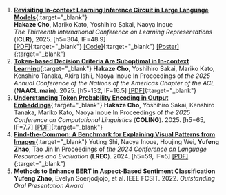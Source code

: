 1. [**Revisiting In-context Learning Inference Circuit in Large Language Models**](https://openreview.net/forum?id=xizpnYNvQq){:target="_blank"}  
   **Hakaze Cho**, Mariko Kato, Yoshihiro Sakai, Naoya Inoue  
   *The Thirteenth International Conference on Learning Representations* (**ICLR**), 2025. [h5=304, IF=48.9]  
   [\[PDF\]](https://openreview.net/pdf?id=xizpnYNvQq){:target="_blank"} 
   [\[Code\]](https://github.com/hc495/ICL_Circuit){:target="_blank"} 
   [\[Poster\]](https://iclr.cc/virtual/2025/poster/27767){:target="_blank"}  
2. [**Token-based Decision Criteria Are Suboptimal in In-context Learning**](https://arxiv.org/abs/2406.16535){:target="_blank"}
   **Hakaze Cho**, Yoshihiro Sakai, Mariko Kato, Kenshiro Tanaka, Akira Ishii, Naoya Inoue
   In Proceedings of *the 2025 Annual Conference of the Nations of the Americas Chapter of the ACL* (**NAACL.main**). 2025. [h5=132, IF=16.5]
   [\[PDF\]](https://arxiv.org/abs/2406.16535){:target="_blank"}
3. [**Understanding Token Probability Encoding in Output Embeddings**](https://aclanthology.org/2025.coling-main.708/){:target="_blank"}
   **Hakaze Cho**, Yoshihiro Sakai, Kenshiro Tanaka, Mariko Kato, Naoya Inoue
   In Proceedings of *the 2025 Conference on Computational Linguistics* (**COLING**). 2025. [h5=65, IF=7.7]
   [\[PDF\]](https://aclanthology.org/2025.coling-main.708/){:target="_blank"}
4. [**Find-the-Common: A Benchmark for Explaining Visual Patterns from Images**](https://aclanthology.org/2024.lrec-main.642/){:target="_blank"}
   Yuting Shi, Naoya Inoue, Houjing Wei, **Yufeng Zhao**, Tao Jin
   In Proceedings of *the 2024 Conference on Language Resources and Evaluation* (**LREC**). 2024. [h5=59, IF≈5]
   [\[PDF\]](https://aclanthology.org/2024.lrec-main.642/){:target="_blank"}
5. **Methods to Enhance BERT in Aspect-Based Sentiment Classification**
   **Yufeng Zhao**, Evelyn Soerjodjojo, et al.
   IEEE FCSIT. 2022. *Outstanding Oral Presentation Award*